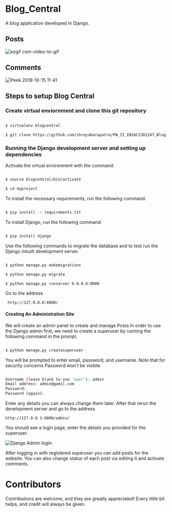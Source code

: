# Blog_Central

A blog application developed in Django.

## Posts
![ezgif com-video-to-gif](https://user-images.githubusercontent.com/38559396/55287491-12c4de80-53c7-11e9-8c6a-3f02b79ba9ca.gif)


## Comments
![Peek 2019-10-15 11-41](https://user-images.githubusercontent.com/38559396/66840502-c9fcfd80-ef85-11e9-827c-51fa4064a231.gif)

## Steps to setup Blog Central

### Create virtual enviornment and clone this git repository

```sh

$ virtualenv blogcentral

$ git clone https://github.com/shreyabarapatre/PW_II_EN16CS301247_Blog-Central.git

```


### Running the Django development server and setting up dependencies

Activate the virtual environment with the command:

```sh

$ source blogcentral/bin/activate

$ cd myproject

```

To install the necessary requirements, run the following command:

```sh

$ pip install -r requirements.txt

```

To install Django, run the following command:

```sh

$ pip install django

```

Use the following commands to migrate the database and to test run the Django inbuilt development server.

```sh

$ python manage.py makemigrations

$ python manage.py migrate

$ python manage.py runserver 0.0.0.0:8000

```

Go to the address 

``` http://127.0.0.0:8000/```

#### Creating An Administration Site
We will create an admin panel to create and manage Posts.In order to use the Django admin first, we need to create a superuser by running the following command in the prompt.

```sh

$ python manage.py createsuperuser

```

You will be prompted to enter email, password, and username. Note that for security concerns Password won't be visible.

```sh

Username (leave blank to use 'user'): admin
Email address: admin@gamil.com
Password:
Password (again):

```
Enter any details you can always change them later. After that rerun the development server and go to the address 

```http://127.0.0.1:8000/admin/```


You should see a login page, enter the details you provided for the superuser.

![Django Admin login](https://tutorial.djangogirls.org/en/django_admin/images/login_page2.png)

After logging in with registered superuser you can add posts for the website. You can also change status of each post via editing it and activate comments.




# Contributors
Contributions are welcome, and they are greatly appreciated! Every little bit helps, and credit will always be given.


